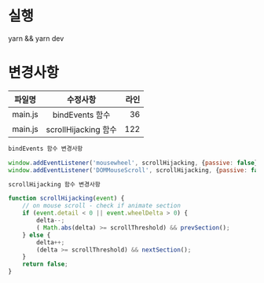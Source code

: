 # 실행
yarn && yarn dev

# 변경사항

|파일명|수정사항|라인|
|---|:---:|---:|
| main.js | bindEvents 함수 | 36
| main.js | scrollHijacking 함수 | 122

```javascript
bindEvents 함수 변경사항

window.addEventListener('mousewheel', scrollHijacking, {passive: false});
window.addEventListener('DOMMouseScroll', scrollHijacking, {passive: false});
```

```javascript
scrollHijacking 함수 변경사항

function scrollHijacking(event) {
    // on mouse scroll - check if animate section
    if (event.detail < 0 || event.wheelDelta > 0) { 
        delta--;
        ( Math.abs(delta) >= scrollThreshold) && prevSection();
    } else {
        delta++;
        (delta >= scrollThreshold) && nextSection();
    }
    return false;
}

```
